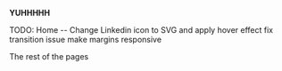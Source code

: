 **YUHHHHH**

TODO:
Home -- Change Linkedin icon to SVG and apply hover effect
        fix transition issue
        make margins responsive

The rest of the pages